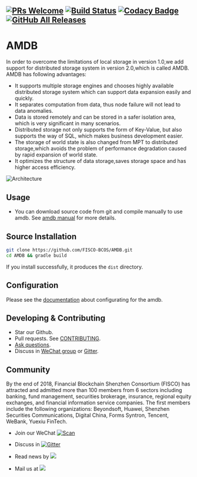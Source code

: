 [![PRs Welcome](https://img.shields.io/badge/PRs-welcome-brightgreen.svg?style=flat-square)](http://makeapullrequest.com)
[![Build Status](https://travis-ci.org/FISCO-BCOS/AMDB.svg?branch=master)](https://travis-ci.org/FISCO-BCOS/AMDB)
[![Codacy Badge](https://api.codacy.com/project/badge/Grade/e76b787651514cccadd0a22a409e4dd0)](https://www.codacy.com/app/fisco/AMDB?utm_source=github.com&amp;utm_medium=referral&amp;utm_content=FISCO-BCOS/AMDB&amp;utm_campaign=Badge_Grade)
[![GitHub All Releases](https://img.shields.io/github/downloads/FISCO-BCOS/AMDB/total.svg)](https://github.com/FISCO-BCOS/AMDB)
---

# AMDB
In order to overcome the limitations of local storage in version 1.0,we add support for distributed storage system in version 2.0,which is called AMDB.
AMDB has following advantages:
- It supports multiple storage engines and chooses highly available distributed storage system which can support data expansion easily and quickly.
- It separates computation from data, thus node failure will not lead to data anomalies.
- Data is stored remotely and can be stored in a safer isolation area, which is very significant in many scenarios.
- Distributed storage not only supports the form of Key-Value, but also supports the way of SQL, which makes business development easier.
- The storage of world state is also changed from MPT to distributed storage,which  avoids the problem of performance degradation caused by rapid expansion of world state.
- It optimizes the structure of data storage,saves storage space and has higher access efficiency.

![Architecture](https://fisco-bcos-documentation.readthedocs.io/zh_CN/release-2.0/_images/logic_archite.png) 

## Usage

- You can download source code from git and compile manually to use amdb. See [amdb manual](https://fisco-bcos-documentation.readthedocs.io/zh_CN/latest/docs/manual/amdbconfig.html) for more details.

## Source Installation
```bash
git clone https://github.com/FISCO-BCOS/AMDB.git
cd AMDB && gradle build
```
If you install successfully, it produces the `dist` directory.

## Configuration
Please see the [documentation](https://fisco-bcos-documentation.readthedocs.io/zh_CN/latest/docs/manual/amdbconfig.html) about configurating for the amdb.

## Developing & Contributing
- Star our Github.
- Pull requests. See [CONTRIBUTING](CONTRIBUTING.md).
- [Ask questions](https://github.com/FISCO-BCOS/AMDB/issues).
- Discuss in [WeChat group](image/WeChatQR.jpg)  or [Gitter](https://gitter.im/fisco-bcos/Lobby).

## Community

By the end of 2018, Financial Blockchain Shenzhen Consortium (FISCO) has attracted and admitted more than 100 members from 6 sectors including banking, fund management, securities brokerage, insurance, regional equity exchanges, and financial information service companies. The first members include the following organizations: Beyondsoft, Huawei, Shenzhen Securities Communications, Digital China, Forms Syntron, Tencent, WeBank, Yuexiu FinTech.

- Join our WeChat [![Scan](https://img.shields.io/badge/style-Scan_QR_Code-green.svg?logo=wechat&longCache=false&style=social&label=Group)](image/WeChatQR.jpg) 

- Discuss in [![Gitter](https://img.shields.io/badge/style-on_gitter-green.svg?logo=gitter&longCache=false&style=social&label=Chat)](https://gitter.im/fisco-bcos/Lobby) 

- Read news by [![](https://img.shields.io/twitter/url/http/shields.io.svg?style=social&label=Follow@FiscoBcos)](https://twitter.com/FiscoBcos)

- Mail us at [![](https://img.shields.io/twitter/url/http/shields.io.svg?logo=Gmail&style=social&label=service@fisco.com.cn)](mailto:service@fisco.com.cn)


